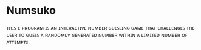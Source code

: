 # Numsuko
ᴛʜɪꜱ ᴄ ᴘʀᴏɢʀᴀᴍ ɪꜱ ᴀɴ ɪɴᴛᴇʀᴀᴄᴛɪᴠᴇ ɴᴜᴍʙᴇʀ ɢᴜᴇꜱꜱɪɴɢ ɢᴀᴍᴇ ᴛʜᴀᴛ ᴄʜᴀʟʟᴇɴɢᴇꜱ ᴛʜᴇ ᴜꜱᴇʀ ᴛᴏ ɢᴜᴇꜱꜱ ᴀ ʀᴀɴᴅᴏᴍʟʏ ɢᴇɴᴇʀᴀᴛᴇᴅ ɴᴜᴍʙᴇʀ ᴡɪᴛʜɪɴ ᴀ ʟɪᴍɪᴛᴇᴅ ɴᴜᴍʙᴇʀ ᴏꜰ ᴀᴛᴛᴇᴍᴘᴛꜱ.
